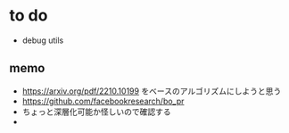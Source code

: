 # to do

- debug utils

## memo

- https://arxiv.org/pdf/2210.10199 をベースのアルゴリズムにしようと思う
- https://github.com/facebookresearch/bo_pr
- ちょっと深層化可能か怪しいので確認する
- 